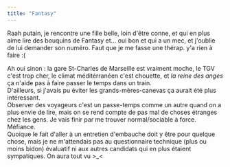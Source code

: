 ```yaml
---
title: "Fantasy"
---
```


Raah putain, je rencontre une fille belle, loin d'être conne, et qui en plus
aime lire des bouquins de Fantasy et... oui bon et qui a un mec, et j'oublie
de lui demander son numéro. Faut que je me fasse une thérap. y'a rien à faire
:(

Ah oui sinon : la gare St-Charles de Marseille est vraiment moche, le TGV
c'est trop cher, le climat méditérranéen c'est chouette, et _la reine des
anges_ ça n'aide pas à faire passer le temps dans un train.  
D'ailleurs, si j'avais pu éviter les grands-mères-canevas ça aurait été plus
intéressant.  
Observer des voyageurs c'est un passe-temps comme un autre quand on a plus
envie de lire, mais on se rend compte de pas mal de choses étranges chez les
gens. Je vais finir par me trouver normal/sociable à force. Méfiance.  
Quoique le fait d'aller à un entretien d'embauche doit y être pour quelque
chose, mais je ne m'attendais pas au questionnaire technique (plus ou moins
bidon) évaluatif ni aux autres candidats qui en plus étaient sympatiques. On
aura tout vu >_<

